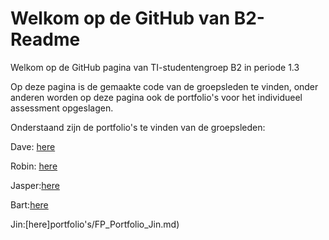 # Welkom op de GitHub van B2- Readme

Welkom op de GitHub pagina van TI-studentengroep B2 in periode 1.3

Op deze pagina is de gemaakte code van de groepsleden te vinden, onder anderen worden op deze pagina ook de portfolio's voor het individueel assessment opgeslagen.

Onderstaand zijn de portfolio's te vinden van de groepsleden:

Dave: [here](portfolio's/FP_Portfolio_Dave.md)

Robin: [here](portfolio's/FP_Portfolio_Robin.md)

Jasper:[here](portfolio's/FP_Portfolio_Jasper.md)

Bart:[here](portfolio's/FP_Portfolio_Bart.md)

Jin:[here]portfolio's/FP_Portfolio_Jin.md)

